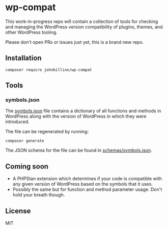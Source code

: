 # wp-compat

This work-in-progress repo will contain a collection of tools for checking and managing the WordPress version compatibility of plugins, themes, and other WordPress tooling.

Please don't open PRs or issues just yet, this is a brand new repo.

## Installation

```shell
composer require johnbillion/wp-compat
```

## Tools

### symbols.json

The [symbols.json](symbols.json) file contains a dictionary of all functions and methods in WordPress along with the version of WordPress in which they were introduced.

The file can be regenerated by running:

```shell
composer generate
```

The JSON schema for the file can be found in [schemas/symbols.json](schemas/symbols.json).

## Coming soon

* A PHPStan extension which determines if your code is compatible with any given version of WordPress based on the symbols that it uses.
* Possibly the same but for function and method parameter usage. Don't hold your breath though.

## License

MIT
